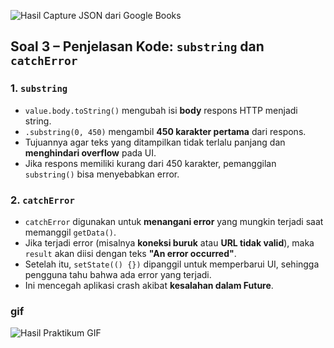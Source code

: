 ![Hasil Capture JSON dari Google Books](../../images/soal_2.png)

## Soal 3 – Penjelasan Kode: `substring` dan `catchError`

### 1. `substring`

- `value.body.toString()` mengubah isi **body** respons HTTP menjadi string.
- `.substring(0, 450)` mengambil **450 karakter pertama** dari respons.
- Tujuannya agar teks yang ditampilkan tidak terlalu panjang dan **menghindari overflow** pada UI.
- Jika respons memiliki kurang dari 450 karakter, pemanggilan `substring()` bisa menyebabkan error.

### 2. `catchError`

- `catchError` digunakan untuk **menangani error** yang mungkin terjadi saat memanggil `getData()`.
- Jika terjadi error (misalnya **koneksi buruk** atau **URL tidak valid**), maka `result` akan diisi dengan teks **"An error occurred"**.
- Setelah itu, `setState(() {})` dipanggil untuk memperbarui UI, sehingga pengguna tahu bahwa ada error yang terjadi.
- Ini mencegah aplikasi crash akibat **kesalahan dalam Future**.

### gif

![Hasil Praktikum GIF](../../images/soal_3.gif)
